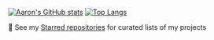 [![Aaron's GitHub stats](https://github-readme-stats.vercel.app/api?username=snaphat&show_icons=true&theme=radical&include_all_commits=true)](https://github.com/snaphat)
[![Top Langs](https://github-readme-stats.vercel.app/api/top-langs/?username=snaphat&theme=radical&layout=compact&langs_count=100)](https://github.com/snaphat)

🌱 See my [Starred repositories](https://github.com/snaphat?tab=stars) for curated lists of my projects

<!--
**snaphat/snaphat** is a ✨ _special_ ✨ repository because its `README.md` (this file) appears on your GitHub profile.

Here are some ideas to get you started:

- 🔭 I’m currently working on ...
- 🌱 I’m currently learning ...
- 👯 I’m looking to collaborate on ...
- 🤔 I’m looking for help with ...
- 💬 Ask me about ...
- 📫 How to reach me: ...
- 😄 Pronouns: ...
- ⚡ Fun fact: ...
-->

